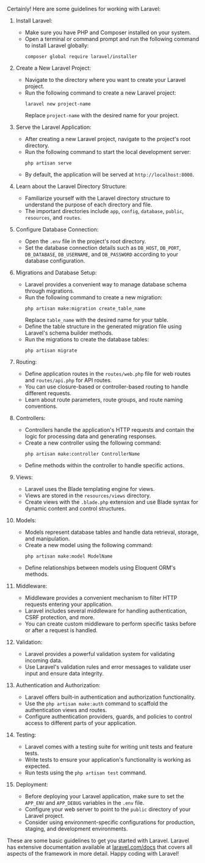 Certainly! Here are some guidelines for working with Laravel:

1. Install Laravel:
   - Make sure you have PHP and Composer installed on your system.
   - Open a terminal or command prompt and run the following command to install Laravel globally:
     ```
     composer global require laravel/installer
     ```

2. Create a New Laravel Project:
   - Navigate to the directory where you want to create your Laravel project.
   - Run the following command to create a new Laravel project:
     ```
     laravel new project-name
     ```
     Replace `project-name` with the desired name for your project.

3. Serve the Laravel Application:
   - After creating a new Laravel project, navigate to the project's root directory.
   - Run the following command to start the local development server:
     ```
     php artisan serve
     ```
   - By default, the application will be served at `http://localhost:8000`.

4. Learn about the Laravel Directory Structure:
   - Familiarize yourself with the Laravel directory structure to understand the purpose of each directory and file.
   - The important directories include `app`, `config`, `database`, `public`, `resources`, and `routes`.

5. Configure Database Connection:
   - Open the `.env` file in the project's root directory.
   - Set the database connection details such as `DB_HOST`, `DB_PORT`, `DB_DATABASE`, `DB_USERNAME`, and `DB_PASSWORD` according to your database configuration.

6. Migrations and Database Setup:
   - Laravel provides a convenient way to manage database schema through migrations.
   - Run the following command to create a new migration:
     ```
     php artisan make:migration create_table_name
     ```
     Replace `table_name` with the desired name for your table.
   - Define the table structure in the generated migration file using Laravel's schema builder methods.
   - Run the migrations to create the database tables:
     ```
     php artisan migrate
     ```

7. Routing:
   - Define application routes in the `routes/web.php` file for web routes and `routes/api.php` for API routes.
   - You can use closure-based or controller-based routing to handle different requests.
   - Learn about route parameters, route groups, and route naming conventions.

8. Controllers:
   - Controllers handle the application's HTTP requests and contain the logic for processing data and generating responses.
   - Create a new controller using the following command:
     ```
     php artisan make:controller ControllerName
     ```
   - Define methods within the controller to handle specific actions.

9. Views:
   - Laravel uses the Blade templating engine for views.
   - Views are stored in the `resources/views` directory.
   - Create views with the `.blade.php` extension and use Blade syntax for dynamic content and control structures.

10. Models:
    - Models represent database tables and handle data retrieval, storage, and manipulation.
    - Create a new model using the following command:
      ```
      php artisan make:model ModelName
      ```
    - Define relationships between models using Eloquent ORM's methods.

11. Middleware:
    - Middleware provides a convenient mechanism to filter HTTP requests entering your application.
    - Laravel includes several middleware for handling authentication, CSRF protection, and more.
    - You can create custom middleware to perform specific tasks before or after a request is handled.

12. Validation:
    - Laravel provides a powerful validation system for validating incoming data.
    - Use Laravel's validation rules and error messages to validate user input and ensure data integrity.

13. Authentication and Authorization:
    - Laravel offers built-in authentication and authorization functionality.
    - Use the `php artisan make:auth` command to scaffold the authentication views and routes.
    - Configure authentication providers, guards, and policies to control access to different parts of your application.

14. Testing:
    - Laravel comes with a testing suite for writing unit tests and feature tests.
    - Write tests to ensure your application's functionality is working as expected.
    - Run tests using the `php artisan test` command.

15. Deployment:
    - Before deploying your Laravel application, make sure to set the `APP_ENV` and `APP_DEBUG` variables in the `.env` file.
    - Configure your web server to point to the `public` directory of your Laravel project.
    - Consider using environment-specific configurations for production, staging, and development environments.

These are some basic guidelines to get you started with Laravel. Laravel has extensive documentation available at [laravel.com/docs](https://laravel.com/docs) that covers all aspects of the framework in more detail. Happy coding with Laravel!
